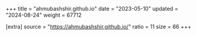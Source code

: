 +++
title = "ahmubashshir.github.io"
date = "2023-05-10"
updated = "2024-08-24"
weight = 67712

[extra]
source = "https://ahmubashshir.github.io/"
ratio = 11
size = 66
+++
